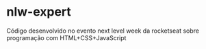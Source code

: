 # nlw-expert
Código desenvolvido no evento next level week da rocketseat sobre programação com HTML+CSS+JavaScript
